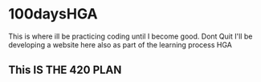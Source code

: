 # 100daysHGA

This is where ill be practicing coding until I become good. Dont Quit
I'll be developing a website here also as part of the learning process
HGA

## This IS THE 420 PLAN
